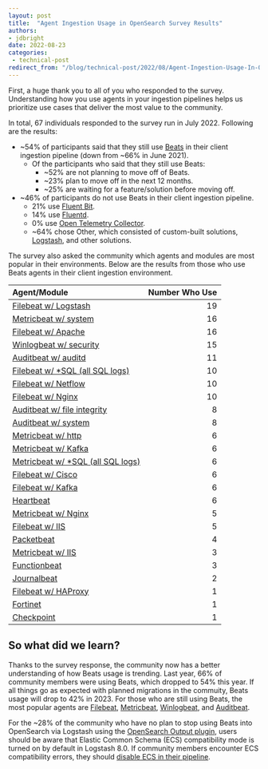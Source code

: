 ```yaml
---
layout: post
title:  "Agent Ingestion Usage in OpenSearch Survey Results"
authors:
- jdbright
date: 2022-08-23
categories:
 - technical-post
redirect_from: "/blog/technical-post/2022/08/Agent-Ingestion-Usage-In-OpenSearch-Survey-Results/"
---
```


First, a huge thank you to all of you who responded to the survey. Understanding how you use agents in your ingestion pipelines helps us prioritize use cases that deliver the most value to the community.

In total, 67 individuals responded to the survey run in July 2022. Following are the results:

* ~54% of participants said that they still use [Beats](https://www.elastic.co/beats/) in their client ingestion pipeline (down from ~66% in June 2021).
    * Of the participants who said that they still use Beats:
        * ~52% are not planning to move off of Beats.
        * ~23% plan to move off in the next 12 months.
        * ~25% are waiting for a feature/solution before moving off.
* ~46% of participants do not use Beats in their client ingestion pipeline.
    * 21% use [Fluent Bit](https://fluentbit.io/).
    * 14% use [Fluentd](https://www.fluentd.org/).
    * 0% use [Open Telemetry Collector](https://opentelemetry.io/docs/collector/).
    * ~64% chose Other, which consisted of custom-built solutions, [Logstash](https://www.elastic.co/guide/en/logstash/current/introduction.html), and other solutions.

The survey also asked the community which agents and modules are most popular in their environments. Below are the results from those who use Beats agents in their client ingestion environment.

|**Agent/Module**	|Number Who Use	|
|:---	|---:	|
|[Filebeat w/ Logstash](https://www.elastic.co/guide/en/beats/filebeat/current/filebeat-module-logstash.html)	|19	|
|[Metricbeat w/ system](https://www.elastic.co/guide/en/beats/metricbeat/current/metricbeat-module-system.html)	|16	|
|[Filebeat w/ Apache](https://www.elastic.co/guide/en/beats/filebeat/current/filebeat-module-apache.html)	|16	|
|[Winlogbeat w/ security](https://www.elastic.co/guide/en/beats/winlogbeat/current/winlogbeat-module-security.html)	|15	|
|[Auditbeat w/ auditd](https://www.elastic.co/guide/en/beats/auditbeat/master/auditbeat-module-auditd.html)	|11	|
|[Filebeat w/ *SQL (all SQL logs)](https://www.elastic.co/guide/en/beats/filebeat/current/filebeat-modules-overview.html)	|10	|
|[Filebeat w/ Netflow](https://www.elastic.co/guide/en/beats/filebeat/current/filebeat-module-netflow.html)	|10	|
|[Filebeat w/ Nginx](https://www.elastic.co/guide/en/beats/filebeat/current/filebeat-module-nginx.html)	|10	|
|[Auditbeat w/ file integrity](https://www.elastic.co/guide/en/beats/auditbeat/master/auditbeat-module-file_integrity.html)	|8	|
|[Auditbeat w/ system](https://www.elastic.co/guide/en/beats/auditbeat/master/auditbeat-module-system.html)	|8	|
|[Metricbeat w/ http](https://www.elastic.co/guide/en/beats/metricbeat/current/metricbeat-module-http.html)	|6	|
|[Metricbeat w/ Kafka](https://www.elastic.co/guide/en/beats/metricbeat/current/metricbeat-module-kafka.html)	|6	|
|[Metricbeat w/ *SQL (all SQL logs)](https://www.elastic.co/guide/en/beats/metricbeat/current/metricbeat-modules.html)	|6	|
|[Filebeat w/ Cisco](https://www.elastic.co/guide/en/beats/filebeat/current/filebeat-module-cisco.html)	|6	|
|[Filebeat w/ Kafka](https://www.elastic.co/guide/en/beats/filebeat/current/filebeat-module-kafka.html)	|6	|
|[Heartbeat](https://www.elastic.co/guide/en/beats/heartbeat/current/heartbeat-overview.html)	|6	|
|[Metricbeat w/ Nginx](https://www.elastic.co/guide/en/beats/metricbeat/current/metricbeat-module-nginx.html)	|5	|
|[Filebeat w/ IIS](https://www.elastic.co/guide/en/beats/filebeat/current/filebeat-module-iis.html)	|5	|
|[Packetbeat](https://www.elastic.co/guide/en/beats/packetbeat/current/packetbeat-overview.html)	|4	|
|[Metricbeat w/ IIS](https://www.elastic.co/guide/en/beats/metricbeat/current/metricbeat-module-iis.html)	|3	|
|[Functionbeat](https://www.elastic.co/guide/en/beats/functionbeat/current/functionbeat-overview.html)	|3	|
|[Journalbeat](https://www.elastic.co/guide/en/beats/journalbeat/current/journalbeat-overview.html)	|2	|
|[Filebeat w/ HAProxy](https://www.elastic.co/guide/en/beats/filebeat/current/filebeat-module-haproxy.html)	|1	|
|[Fortinet](https://www.elastic.co/guide/en/beats/filebeat/current/filebeat-module-fortinet.html)	|1	|
|[Checkpoint](https://www.elastic.co/guide/en/beats/filebeat/current/filebeat-module-checkpoint.html)	|1	|

## So what did we learn?

Thanks to the survey response, the community now has a better understanding of how Beats usage is trending. Last year, 66% of community members were using Beats, which dropped to 54% this year. If all things go as expected with planned migrations in the commuity, Beats usage will drop to 42% in 2023. For those who are still using Beats, the most popular agents are [Filebeat](https://www.elastic.co/guide/en/beats/filebeat/current/filebeat-overview.html), [Metricbeat](https://www.elastic.co/guide/en/beats/metricbeat/current/metricbeat-overview.html), [Winlogbeat](https://www.elastic.co/guide/en/beats/winlogbeat/current/_winlogbeat_overview.html), and [Auditbeat](https://www.elastic.co/guide/en/beats/auditbeat/current/auditbeat-overview.html).

For the ~28% of the community who have no plan to stop using Beats into OpenSearch via Logstash using the [OpenSearch Output plugin](https://github.com/opensearch-project/logstash-output-opensearch), users should be aware that Elastic Common Schema (ECS) compatibility mode is turned on by default in Logstash 8.0. If community members encounter ECS compatibility errors, they should [disable ECS in their pipeline](https://www.elastic.co/guide/en/logstash/current/ecs-ls.html).
